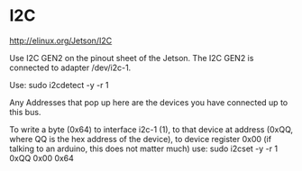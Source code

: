 I2C
====

http://elinux.org/Jetson/I2C

Use I2C GEN2 on the pinout sheet of the Jetson. The I2C GEN2 is connected to adapter /dev/i2c-1.

Use:
	sudo i2cdetect -y -r 1

Any Addresses that pop up here are the devices you have connected up to this bus.

To write a byte (0x64) to interface i2c-1 (1), to that device at address (0xQQ, where QQ is the hex address of the device), to device register 0x00 (if talking to an arduino, this does not matter much)
use:
	sudo i2cset -y -r 1 0xQQ 0x00 0x64

